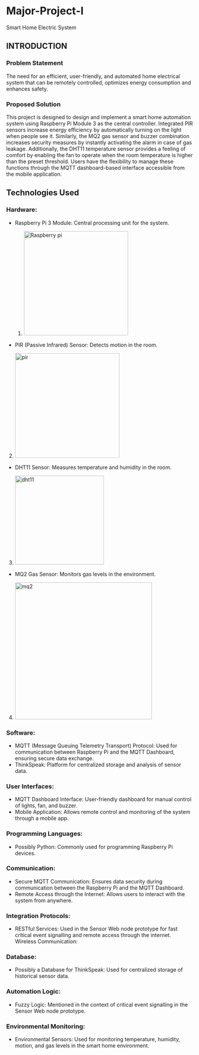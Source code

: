 # Major-Project-I
Smart Home Electric System

## INTRODUCTION 

### Problem Statement 
The need for an efficient, user-friendly, and automated home electrical system that can be remotely controlled, optimizes energy consumption and enhances safety.

### Proposed Solution
This project is designed to design and implement a smart home automation system using Raspberry Pi Module 3 as the central controller. Integrated PIR sensors increase energy efficiency by automatically turning on the light when people see it. Similarly, the MQ2 gas sensor and buzzer combination increases security measures by instantly activating the alarm in case of gas leakage. Additionally, the DHT11 temperature sensor provides a feeling of comfort by enabling the fan to operate when the room temperature is higher than the preset threshold. Users have the flexibility to manage these functions through the MQTT dashboard-based interface accessible from the mobile application.
## Technologies Used
### Hardware:

- Raspberry Pi 3 Module: Central processing unit for the system.
  1.  <img width="280" alt="Raspberry pi" src="https://github.com/smita20BCS4643/Major-Project-I/assets/101444257/10ce1cc3-feff-497e-a370-6e1442e57aa2">
 
- PIR (Passive Infrared) Sensor: Detects motion in the room.

 2. <img width="281" alt="pir" src="https://github.com/smita20BCS4643/Major-Project-I/assets/101444257/0cf62bb2-057d-4805-9d4f-1cd2d3713a66">

- DHT11 Sensor: Measures temperature and humidity in the room.
 3. <img width="239" alt="dht11" src="https://github.com/smita20BCS4643/Major-Project-I/assets/101444257/bc7e3f08-d964-4a57-9082-104d0932df74">

- MQ2 Gas Sensor: Monitors gas levels in the environment.
 4. <img width="368" alt="mq2" src="https://github.com/smita20BCS4643/Major-Project-I/assets/101444257/5cd4a115-bfdb-40cf-9987-73dbe1d274f3">

### Software:

- MQTT (Message Queuing Telemetry Transport) Protocol: Used for communication between Raspberry Pi and the MQTT Dashboard, ensuring secure data exchange.
- ThinkSpeak: Platform for centralized storage and analysis of sensor data.

### User Interfaces:

- MQTT Dashboard Interface: User-friendly dashboard for manual control of lights, fan, and buzzer.
- Mobile Application: Allows remote control and monitoring of the system through a mobile app.

### Programming Languages:

- Possibly Python: Commonly used for programming Raspberry Pi devices.

### Communication:

- Secure MQTT Communication: Ensures data security during communication between the Raspberry Pi and the MQTT Dashboard.
- Remote Access through the Internet: Allows users to interact with the system from anywhere.

### Integration Protocols:

- RESTful Services: Used in the Sensor Web node prototype for fast critical event signalling and remote access through the internet.
Wireless Communication:


### Database:

- Possibly a Database for ThinkSpeak: Used for centralized storage of historical sensor data.

### Automation Logic:

- Fuzzy Logic: Mentioned in the context of critical event signalling in the Sensor Web node prototype.

### Environmental Monitoring:

- Environmental Sensors: Used for monitoring temperature, humidity, motion, and gas levels in the smart home environment.

